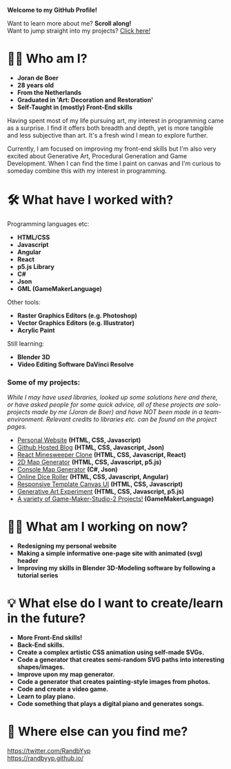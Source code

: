 **Welcome to my GitHub Profile!**

Want to learn more about me? **Scroll along!**<br/>
Want to jump straight into my projects? [Click here!](#some-of-my-projects)

# 🧔🏼 Who am I?

- **Joran de Boer**
- **28 years old**
- **From the Netherlands**
- **Graduated in 'Art: Decoration and Restoration'**
- **Self-Taught in (mostly) Front-End skills**

Having spent most of my life pursuing art, my interest in programming came as a surprise. I find it offers both breadth and depth, yet is more tangible and less subjective than art. It's a fresh wind I mean to explore further.

Currently, I am focused on improving my front-end skills but I'm also very excited about Generative Art, Procedural Generation and Game Development. When I can find the time I paint on canvas and I'm curious to someday combine this with my interest in programming.

# 🛠️ What have I worked with?

Programming languages etc:

- **HTML/CSS**
- **Javascript**
- **Angular**
- **React**
- **p5.js Library**
- **C#**
- **Json**
- **GML (GameMakerLanguage)**

Other tools:

- **Raster Graphics Editors (e.g. Photoshop)**
- **Vector Graphics Editors (e.g. Illustrator)**
- **Acrylic Paint**

Still learning:

- **Blender 3D** 
- **Video Editing Software DaVinci Resolve**
 
### Some of my projects:
*While I may have used libraries, looked up some solutions here and there, or have asked people for some quick advice, all of these projects are solo-projects made by me (Joran de Boer) and have NOT been made in a team-environment. Relevant credits to libraries etc. can be found on the project pages.*
  <br>
  <ul>
    <li><a href="https://randbyyp.github.io/">Personal Website</a> <b>(HTML, CSS, Javascript)</b></li>
    <li><a href="https://randbyyp.github.io/Github-Hosted-Blog/">Github Hosted Blog</a> <b>(HTML, CSS, Javascript, Json)</b></li>
    <li><a href="https://randbyyp.github.io/React-Minesweeper/">React Minesweeper Clone</a> <b>(HTML, CSS, Javascript, React)</b></li>
    <li><a href="https://randbyyp.github.io/MapGen-Gold/">2D Map Generator</a> <b>(HTML, CSS, Javascript, p5.js)</b></li>
    <li><a href="https://github.com/RanDByyp/MapGen-Bronze">Console Map Generator</a> <b>(C#, Json)</b></li>
    <li><a href="https://randbyyp.github.io/Dice-Roller/">Online Dice Roller</a> <b>(HTML, CSS, Javascript, Angular)</b></li>
    <li><a href="https://randbyyp.github.io/Responsive-Template-Canvas-UI/">Responsive Template Canvas UI</a> <b>(HTML, CSS, Javascript)</b></li>
    <li><a href="https://randbyyp.github.io/Generation-Station-Random-Walker/">Generative Art Experiment</a> <b>(HTML, CSS, Javascript, p5.js)</b></li>
    <li><a href="https://randatabase.itch.io/">A variety of Game-Maker-Studio-2 Projects!</a><b> (GameMakerLanguage)</b></li>
  </ul>

# 👨‍💻 What am I working on now?

- **Redesigning my personal website**
- **Making a simple informative one-page site with animated (svg) header**
- **Improving my skills in Blender 3D-Modeling software by following a tutorial series**

# 💡 What else do I want to create/learn in the future?

- **More Front-End skills!**
- **Back-End skills.**
- **Create a complex artistic CSS animation using self-made SVGs.**
- **Code a generator that creates semi-random SVG paths into interesting shapes/images.**
- **Improve upon my map generator.**
- **Code a generator that creates painting-style images from photos.**
- **Code and create a video game.**
- **Learn to play piano.**
- **Code something that plays a digital piano and generates songs.**

# 🔗 Where else can you find me?

https://twitter.com/RandbYyp<br/>https://randbyyp.github.io/
